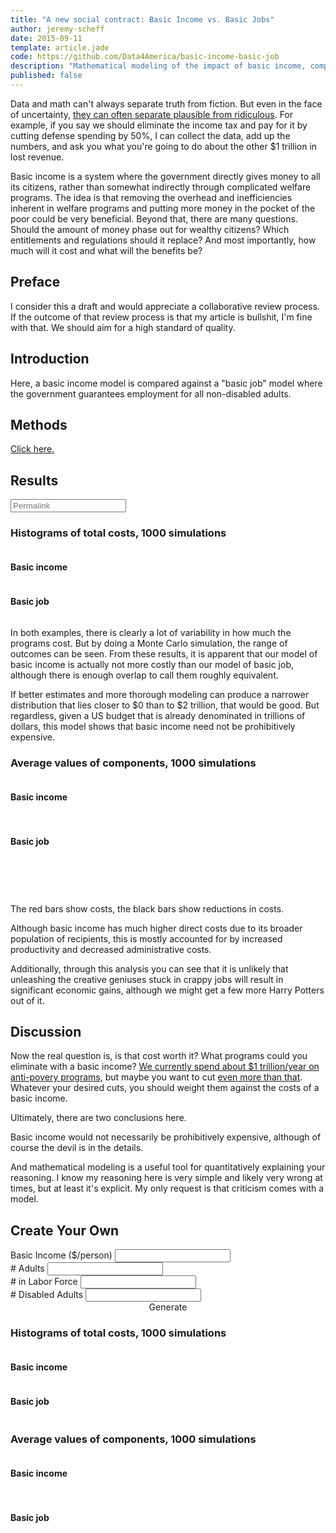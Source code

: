 ```yaml
---
title: "A new social contract: Basic Income vs. Basic Jobs"
author: jeremy-scheff
date: 2015-09-11
template: article.jade
code: https://github.com/Data4America/basic-income-basic-job
description: "Mathematical modeling of the impact of basic income, compared against if the government just gave everyone jobs."
published: false
---
```


Data and math can't always separate truth from fiction. But even in the face of uncertainty, [they can often separate plausible from ridiculous](http://slatestarcodex.com/2015/08/12/stop-adding-zeroes/). For example, if you say we should eliminate the income tax and pay for it by cutting defense spending by 50%, I can collect the data, add up the numbers, and ask you what you're going to do about the other $1 trillion in lost revenue.

Basic income is a system where the government directly gives money to all its citizens, rather than somewhat indirectly through complicated welfare programs. The idea is that removing the overhead and inefficiencies inherent in welfare programs and putting more money in the pocket of the poor could be very beneficial. Beyond that, there are many questions. Should the amount of money phase out for wealthy citizens? Which entitlements and regulations should it replace? And most importantly, how much will it cost and what will the benefits be?

<span class="more"></span>

<style>
  .bar rect {
    fill: steelblue;
    shape-rendering: crispEdges;
  }

  .axis path, .axis line {
    fill: none;
    stroke: #000;
    shape-rendering: crispEdges;
  }

  .tooltip {
    color: #888;
    height: 2em;
    margin-top: 1em;
  }
</style>

## Preface

I consider this a draft and would appreciate a collaborative review process. If the outcome of that review process is that my article is bullshit, I'm fine with that. We should aim for a high standard of quality.

## Introduction

Here, a basic income model is compared against a "basic job" model where the government guarantees employment for all non-disabled adults.

## Methods

[Click here.](methods.html)

## Results

<p>
  <div class="ui form">
    <div class="field">
      <input type="text" id="permalink" placeholder="Permalink">
    </div>
  </div>
</p>

### Histograms of total costs, 1000 simulations

<div class="ui two column stackable grid">
  <div class="column">
    <h4>Basic income</h4>
    <div id="biHist"></div>
  </div>
  <div class="column">
    <h4>Basic job</h4>
    <div id="bjHist"></div>
  </div>
</div>

In both examples, there is clearly a lot of variability in how much the programs cost. But by doing a Monte Carlo simulation, the range of outcomes can be seen. From these results, it is apparent that our model of basic income is actually not more costly than our model of basic job, although there is enough overlap to call them roughly equivalent.

If better estimates and more thorough modeling can produce a narrower distribution that lies closer to $0 than to $2 trillion, that would be good. But regardless, given a US budget that is already denominated in trillions of dollars, this model shows that basic income need not be prohibitively expensive.

### Average values of components, 1000 simulations

<div class="ui two column stackable grid">
  <div class="column" style="padding-bottom: 0">
    <h4>Basic income</h4>
    <table id="biBars"></table>
  </div>
  <div class="column" style="padding-bottom: 0">
    <h4>Basic job</h4>
    <table id="bjBars"></table>
  </div>
</div>
<div id="tooltip" class="tooltip"></div>

The red bars show costs, the black bars show reductions in costs.

Although basic income has much higher direct costs due to its broader population of recipients, this is mostly accounted for by increased productivity and decreased administrative costs.

Additionally, through this analysis you can see that it is unlikely that unleashing the creative geniuses stuck in crappy jobs will result in significant economic gains, although we might get a few more Harry Potters out of it.

## Discussion

Now the real question is, is that cost worth it? What programs could you eliminate with a basic income? [We currently spend about $1 trillion/year on anti-povery programs](http://www.cato-unbound.org/2014/08/26/basic-income-guarantee-simplicity-what-cost), but maybe you want to cut [even more than that](https://www.chrisstucchio.com/blog/2013/basic_income_vs_basic_job.html). Whatever your desired cuts, you should weight them against the costs of a basic income.

Ultimately, there are two conclusions here.

Basic income would not necessarily be prohibitively expensive, although of course the devil is in the details.

And mathematical modeling is a useful tool for quantitatively explaining your reasoning. I know my reasoning here is very simple and likely very wrong at times, but at least it's explicit. My only request is that criticism comes with a model.


## Create Your Own

<form class="ui form">
  <div class="four fields">
    <div class="field">
      <label>Basic Income ($/person)</label>
      <input type="text" id="basicIncome">
    </div>
    <div class="field">
      <label># Adults</label>
      <input type="text" id="numAdults">
    </div>
    <div class="field">
      <label># in Labor Force</label>
      <input type="text" id="laborForce">
    </div>
    <div class="field">
      <label># Disabled Adults</label>
      <input type="text" id="disabledAdults">
    </div>
  </div>
  <center>
    <div class="ui button" id="recalculate">Generate</div>
  </center>
</form>

### Histograms of total costs, 1000 simulations

<div class="ui two column stackable grid">
  <div class="column">
    <h4>Basic income</h4>
    <div id="biHistCYO"></div>
  </div>
  <div class="column">
    <h4>Basic job</h4>
    <div id="bjHistCYO"></div>
  </div>
</div>

### Average values of components, 1000 simulations

<div class="ui two column stackable grid">
  <div class="column" style="padding-bottom: 0">
    <h4>Basic income</h4>
    <table id="biBarsCYO"></table>
  </div>
  <div class="column" style="padding-bottom: 0">
    <h4>Basic job</h4>
    <table id="bjBarsCYO"></table>
  </div>
</div>
<div id="tooltipCYO" class="tooltip"></div>

<script type="text/javascript" src="https://cdnjs.cloudflare.com/ajax/libs/d3/3.5.6/d3.min.js"></script>
<script type="text/javascript" src="basic-income-basic-job.js"></script>